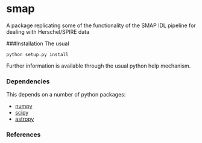 smap
=============================

A package replicating some of the functionality of the
SMAP IDL pipeline for dealing with Herschel/SPIRE data

###Installation
The usual

	python setup.py install

Further information is available through the usual python help mechanism.

### Dependencies
This depends on a number of python packages:
* [numpy](http://www.numpy.org/)
* [scipy](http://www.scipy.org/)
* [astropy](http://www.astropy.org/)

### References



